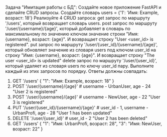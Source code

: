 Задача "Имитация работы с БД":
Создайте новое приложение FastAPI и сделайте CRUD запросы.
Создайте словарь users = {'1': 'Имя: Example, возраст: 18'}
Реализуйте 4 CRUD запроса:
get запрос по маршруту '/users', который возвращает словарь users.
post запрос по маршруту '/user/{username}/{age}', который добавляет в словарь по максимальному по значению ключом значение строки "Имя: {username}, возраст: {age}". И возвращает строку "User <user_id> is registered".
put запрос по маршруту '/user/{user_id}/{username}/{age}', который обновляет значение из словаря users под ключом user_id на строку "Имя: {username}, возраст: {age}". И возвращает строку "The user <user_id> is updated"
delete запрос по маршруту '/user/{user_id}', который удаляет из словаря users по ключу user_id пару.
Выполните каждый из этих запросов по порядку. Ответы должны совпадать:
1. GET '/users'
{
"1": "Имя: Example, возраст: 18"
}
2. POST '/user/{username}/{age}' # username - UrbanUser, age - 24
"User 2 is registered"
3. POST '/user/{username}/{age}' # username - NewUser, age - 22
"User 3 is registered"
4. PUT '/user/{user_id}/{username}/{age}' # user_id - 1, username - UrbanProfi, age - 28
"User 1 has been updated"
5. DELETE '/user/{user_id}' # user_id - 2
"User 2 has been deleted"
6. GET '/users'
{
"1": "Имя: UrbanProfi, возраст: 28",
"3": "Имя: NewUser, возраст: 22"
}
